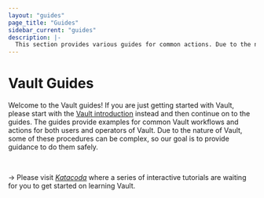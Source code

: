 ```yaml
---
layout: "guides"
page_title: "Guides"
sidebar_current: "guides"
description: |-
  This section provides various guides for common actions. Due to the nature of Vault, some of these procedures can be complex, so our goal is to provide guidance to do them safely.
---
```


# Vault Guides

Welcome to the Vault guides! If you are just getting started with Vault, please
start with the [Vault introduction][intro] instead and then continue on to the
guides. The guides provide examples for common Vault workflows and actions for
both users and operators of Vault. Due to the nature of Vault, some of these
procedures can be complex, so our goal is to provide guidance to do them safely.

<br>

-> Please visit [_Katacoda_](https://www.katacoda.com/hashicorp) where a series
of interactive tutorials are waiting for you to get started on learning Vault.




[intro]: /intro/index.html
